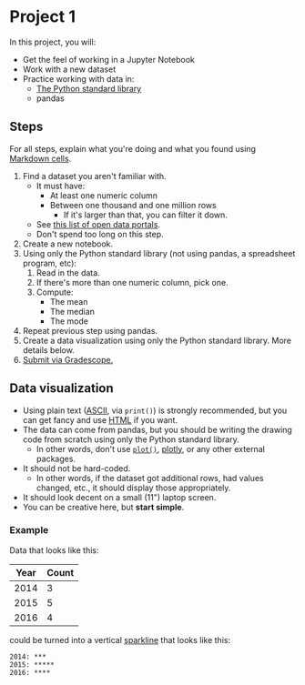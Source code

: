 # Project 1

In this project, you will:

- Get the feel of working in a Jupyter Notebook
- Work with a new dataset
- Practice working with data in:
  - [The Python standard library](https://docs.python.org/3/library/index.html)
  - pandas

## Steps

For all steps, explain what you're doing and what you found using [Markdown cells](https://jupyter-notebook.readthedocs.io/en/stable/examples/Notebook/Working%20With%20Markdown%20Cells.html).

1. Find a dataset you aren't familiar with.
   - It must have:
     - At least one numeric column
     - Between one thousand and one million rows
       - If it's larger than that, you can filter it down.
   - See [this list of open data portals](https://python-public-policy.afeld.me/en/columbia/final_project/resources.html#open-data-portals).
   - Don't spend too long on this step.
1. Create a new notebook.
1. Using only the Python standard library (not using pandas, a spreadsheet program, etc):
   1. Read in the data.
   1. If there's more than one numeric column, pick one.
   1. Compute:
      - The mean
      - The median
      - The mode
1. Repeat previous step using pandas.
1. Create a data visualization using only the Python standard library. More details below.
1. [Submit via Gradescope.](https://courseworks2.columbia.edu/courses/207091/assignments/1345872)

## Data visualization

- Using plain text ([ASCII](https://www.techtarget.com/whatis/definition/ASCII-American-Standard-Code-for-Information-Interchange), via `print()`) is strongly recommended, but you can get fancy and use [HTML](https://mkonicek.medium.com/simple-tip-how-to-use-html-in-jupyter-notebook-eef14e81dbc5) if you want.
- The data can come from pandas, but you should be writing the drawing code from scratch using only the Python standard library.
  - In other words, don't use [`plot()`](https://pandas.pydata.org/docs/reference/api/pandas.DataFrame.plot.html), [plotly](https://plotly.com/python/), or any other external packages.
- It should not be hard-coded.
  - In other words, if the dataset got additional rows, had values changed, etc., it should display those appropriately.
- It should look decent on a small (11") laptop screen.
- You can be creative here, but **start simple**.

### Example

Data that looks like this:

| Year | Count |
| ---- | ----- |
| 2014 | 3     |
| 2015 | 5     |
| 2016 | 4     |

could be turned into a vertical [sparkline](https://en.wikipedia.org/wiki/Sparkline) that looks like this:

```
2014: ***
2015: *****
2016: ****
```
